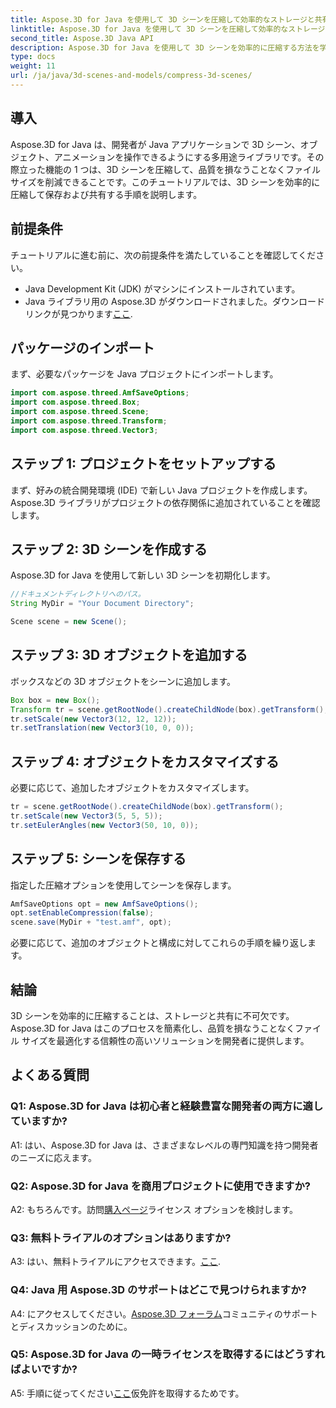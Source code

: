 ```yaml
---
title: Aspose.3D for Java を使用して 3D シーンを圧縮して効率的なストレージと共有を実現
linktitle: Aspose.3D for Java を使用して 3D シーンを圧縮して効率的なストレージと共有を実現
second_title: Aspose.3D Java API
description: Aspose.3D for Java を使用して 3D シーンを効率的に圧縮する方法を学びます。最適なストレージと共有については、ステップバイステップのガイドに従ってください。
type: docs
weight: 11
url: /ja/java/3d-scenes-and-models/compress-3d-scenes/
---
```

## 導入

Aspose.3D for Java は、開発者が Java アプリケーションで 3D シーン、オブジェクト、アニメーションを操作できるようにする多用途ライブラリです。その際立った機能の 1 つは、3D シーンを圧縮して、品質を損なうことなくファイル サイズを削減できることです。このチュートリアルでは、3D シーンを効率的に圧縮して保存および共有する手順を説明します。

## 前提条件

チュートリアルに進む前に、次の前提条件を満たしていることを確認してください。

- Java Development Kit (JDK) がマシンにインストールされています。
- Java ライブラリ用の Aspose.3D がダウンロードされました。ダウンロードリンクが見つかります[ここ](https://releases.aspose.com/3d/java/).

## パッケージのインポート

まず、必要なパッケージを Java プロジェクトにインポートします。

```java
import com.aspose.threed.AmfSaveOptions;
import com.aspose.threed.Box;
import com.aspose.threed.Scene;
import com.aspose.threed.Transform;
import com.aspose.threed.Vector3;
```

## ステップ 1: プロジェクトをセットアップする

まず、好みの統合開発環境 (IDE) で新しい Java プロジェクトを作成します。 Aspose.3D ライブラリがプロジェクトの依存関係に追加されていることを確認します。

## ステップ 2: 3D シーンを作成する

Aspose.3D for Java を使用して新しい 3D シーンを初期化します。

```java
//ドキュメントディレクトリへのパス。
String MyDir = "Your Document Directory";

Scene scene = new Scene();
```

## ステップ 3: 3D オブジェクトを追加する

ボックスなどの 3D オブジェクトをシーンに追加します。

```java
Box box = new Box();
Transform tr = scene.getRootNode().createChildNode(box).getTransform();
tr.setScale(new Vector3(12, 12, 12));
tr.setTranslation(new Vector3(10, 0, 0));
```

## ステップ 4: オブジェクトをカスタマイズする

必要に応じて、追加したオブジェクトをカスタマイズします。

```java
tr = scene.getRootNode().createChildNode(box).getTransform();
tr.setScale(new Vector3(5, 5, 5));
tr.setEulerAngles(new Vector3(50, 10, 0));
```

## ステップ 5: シーンを保存する

指定した圧縮オプションを使用してシーンを保存します。

```java
AmfSaveOptions opt = new AmfSaveOptions();
opt.setEnableCompression(false);
scene.save(MyDir + "test.amf", opt);
```

必要に応じて、追加のオブジェクトと構成に対してこれらの手順を繰り返します。

## 結論

3D シーンを効率的に圧縮することは、ストレージと共有に不可欠です。 Aspose.3D for Java はこのプロセスを簡素化し、品質を損なうことなくファイル サイズを最適化する信頼性の高いソリューションを開発者に提供します。

## よくある質問

### Q1: Aspose.3D for Java は初心者と経験豊富な開発者の両方に適していますか?

A1: はい、Aspose.3D for Java は、さまざまなレベルの専門知識を持つ開発者のニーズに応えます。

### Q2: Aspose.3D for Java を商用プロジェクトに使用できますか?

 A2: もちろんです。訪問[購入ページ](https://purchase.aspose.com/buy)ライセンス オプションを検討します。

### Q3: 無料トライアルのオプションはありますか?

 A3: はい、無料トライアルにアクセスできます。[ここ](https://releases.aspose.com/).

### Q4: Java 用 Aspose.3D のサポートはどこで見つけられますか?

 A4: にアクセスしてください。[Aspose.3D フォーラム](https://forum.aspose.com/c/3d/18)コミュニティのサポートとディスカッションのために。

### Q5: Aspose.3D for Java の一時ライセンスを取得するにはどうすればよいですか?

 A5: 手順に従ってください[ここ](https://purchase.aspose.com/temporary-license/)仮免許を取得するためです。
